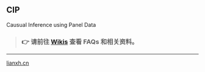 ## CIP
Causual Inference using Panel Data

> ### &#x1F449;  请前往 [Wikis](https://github.com/lianxhcn/CIP/wiki) 查看 FAQs 和相关资料。


--- - --

[lianxh.cn](https://www.lianxh.cn) 
